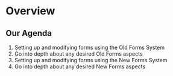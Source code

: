 # Overview

## Our Agenda

1. Setting up and modifying forms using the Old Forms System
2. Go into depth about any desired Old Forms aspects
3. Setting up and modifying forms using the New Forms System
4. Go into depth about any desired New Forms aspects

<!-- ## Overview

Both systems share the following characteristics:

- The form templates live in Github

## Old Forms

### Adding Forms To Sites

1. Set the template up - [request-forms repo](https://github.com/thelearninghouse/request-forms)
2. Push it live via Jenkins - URL HERE
3. Add a `script` with form URL to the page -->

<!-- ### Adding Fields To Forms -->
